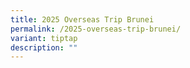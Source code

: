 ```yaml
---
title: 2025 Overseas Trip Brunei
permalink: /2025-overseas-trip-brunei/
variant: tiptap
description: ""
---
```

